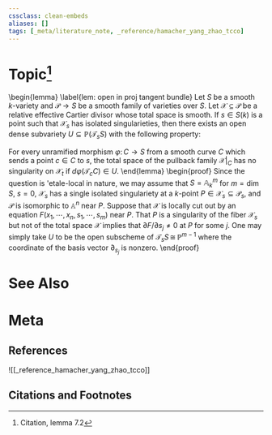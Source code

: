 ```yaml
---
cssclass: clean-embeds
aliases: []
tags: [_meta/literature_note, _reference/hamacher_yang_zhao_tcco]
---
```

# Topic[^1]
\begin{lemma}
\label{lem: open in proj tangent bundle}
Let $S$ be a smooth $k$-variety and $\mathscr{P} \to S$ be a smooth family of varieties over $S$. Let $\mathscr{X} \subseteq \mathscr{P}$ be a relative effective Cartier divisor whose total space is smooth. If $s \in S(k)$ is a point such that $\mathscr{X}_s$ has isolated singularieties, then there exists an open dense subvariety $U \subseteq \mathbb{P}(\mathcal{T}_s S)$ with the following property: 

For every unramified morphism $\varphi \colon C \to S$ from a smooth curve $C$ which sends a point $c \in C$ to $s$, the total space of the pullback family $\mathscr{X}|_C$ has no singularity on $\mathscr{X}_t$ if $d \varphi(\mathcal{T}_c C) \in U$. 
\end{lemma}
\begin{proof}
Since the question is \'etale-local in nature, we may assume that $S = \mathbb{A}^m_k$ for $m = \dim S$, $s = 0$, $\mathscr{X}_s$ has a single isolated singulariety at a $k$-point $P \in \mathscr{X}_s \subseteq \mathscr{P}_s$, and $\mathscr{P}$ is isomorphic to $\mathbb{A}^n$ near $P$. Suppose that $\mathscr{X}$ is locally cut out by an equation $F(x_1, \cdots, x_n, s_1, \cdots, s_m)$ near $P$. That $P$ is a singularity of the fiber $\mathscr{X}_s$ but not of the total space $\mathscr{X}$ implies that $\partial F / \partial s_j \neq 0$ at $P$ for some $j$. One may simply take $U$ to be the open subscheme of $\mathcal{T}_s S \,{\cong}\, \mathbb{P}^{m - 1}$ where the coordinate of the basis vector $\partial_{s_j}$ is nonzero. 
\end{proof}

# See Also

# Meta
## References
![[_reference_hamacher_yang_zhao_tcco]]


## Citations and Footnotes
[^1]: Citation, lemma 7.2